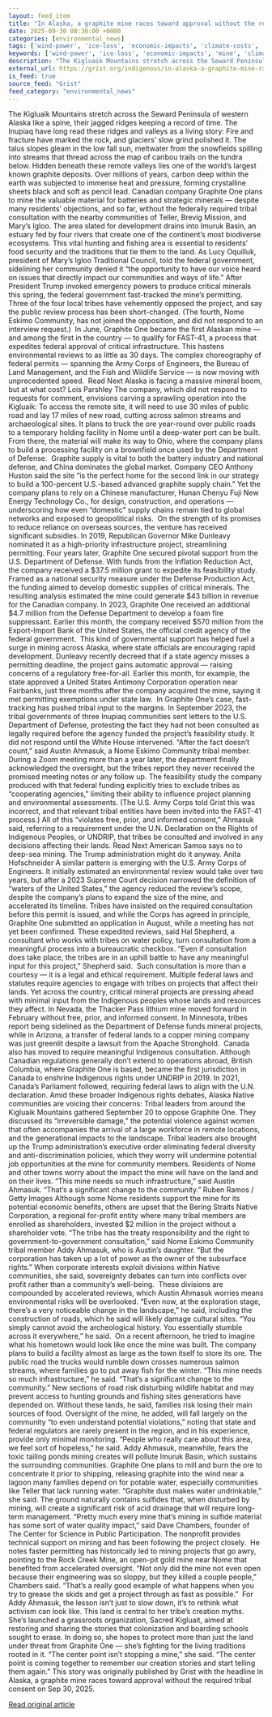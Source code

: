 ```yaml
---
layout: feed_item
title: "In Alaska, a graphite mine races toward approval without the required tribal consent"
date: 2025-09-30 08:30:00 +0000
categories: [environmental_news]
tags: ['wind-power', 'ice-loss', 'economic-impacts', 'climate-costs', 'urgent', 'renewable-energy', 'glaciers', 'year-2023']
keywords: ['wind-power', 'ice-loss', 'economic-impacts', 'mine', 'climate-costs', 'alaska', 'urgent', 'graphite']
description: "The Kigluaik Mountains stretch across the Seward Peninsula of western Alaska like a spine, their jagged ridges keeping a record of time"
external_url: https://grist.org/indigenous/in-alaska-a-graphite-mine-races-toward-approval-without-the-required-tribal-consent/
is_feed: true
source_feed: "Grist"
feed_category: "environmental_news"
---
```


The Kigluaik Mountains stretch across the Seward Peninsula of western Alaska like a spine, their jagged ridges keeping a record of time. The Inupiaq have long read these ridges and valleys as a living story: Fire and fracture have marked the rock, and glaciers’ slow grind polished it. The talus slopes gleam in the low fall sun, meltwater from the snowfields spilling into streams that thread across the map of caribou trails on the tundra below. Hidden beneath these remote valleys lies one of the world’s largest known graphite deposits. Over millions of years, carbon deep within the earth was subjected to immense heat and pressure, forming crystalline sheets black and soft as pencil lead. Canadian company Graphite One plans to mine the valuable material for batteries and strategic minerals — despite many residents’ objections, and so far, without the federally required tribal consultation with the nearby communities of Teller, Brevig Mission, and Mary’s Igloo. The area slated for development drains into Imuruk Basin, an estuary fed by four rivers that create one of the continent’s most biodiverse ecosystems. This vital hunting and fishing area is essential to residents’ food security and the traditions that tie them to the land. As Lucy Oquilluk, president of Mary’s Igloo Traditional Council, told the federal government, sidelining her community denied it “the opportunity to have our voice heard on issues that directly impact our communities and ways of life.” After President Trump invoked emergency powers to produce critical minerals this spring, the federal government fast-tracked the mine’s permitting. Three of the four local tribes have vehemently opposed the project, and say the public review process has been short-changed. (The fourth, Nome Eskimo Community, has not joined the opposition, and did not respond to an interview request.)&nbsp; In June, Graphite One became the first Alaskan mine — and among the first in the country — to qualify for FAST-41, a process that expedites federal approval of critical infrastructure. This hastens environmental reviews to as little as 30 days. The complex choreography of federal permits — spanning the Army Corps of Engineers, the Bureau of Land Management, and the Fish and Wildlife Service — is now moving with unprecedented speed.&nbsp; Read Next Alaska is facing a massive mineral boom, but at what cost? Lois Parshley The company, which did not respond to requests for comment, envisions carving a sprawling operation into the Kigluaik: To access the remote site, it will need to use 30 miles of public road and lay 17 miles of new road, cutting across salmon streams and archaeological sites. It plans to truck the ore year-round over public roads to a temporary holding facility in Nome until a deep-water port can be built. From there, the material will make its way to Ohio, where the company plans to build a processing facility on a brownfield once used by the Department of Defense.&nbsp; Graphite supply is vital to both the battery industry and national defense, and China dominates the global market. Company CEO Anthony Huston said the site “is the perfect home for the second link in our strategy to build a 100-percent U.S.-based advanced graphite supply chain.” Yet the company plans to rely on a Chinese manufacturer, Hunan Chenyu Fuji New Energy Technology Co., for design, construction, and operations — underscoring how even “domestic” supply chains remain tied to global networks and exposed to geopolitical risks.&nbsp; On the strength of its promises to reduce reliance on overseas sources, the venture has received significant subsidies. In 2019, Republican Governor Mike Dunleavy nominated it as a high-priority infrastructure project, streamlining permitting. Four years later, Graphite One secured pivotal support from the U.S. Department of Defense. With funds from the Inflation Reduction Act, the company received a $37.5 million grant to expedite its feasibility study. Framed as a national security measure under the Defense Production Act, the funding aimed to develop domestic supplies of critical minerals. The resulting analysis estimated the mine could generate $43 billion in revenue for the Canadian company. In 2023, Graphite One received an additional $4.7 million from the Defense Department to develop a foam fire suppressant. Earlier this month, the company received $570 million from the Export-Import Bank of the United States, the official credit agency of the federal government.&nbsp; This kind of governmental support has helped fuel a surge in mining across Alaska, where state officials are encouraging rapid development. Dunleavy recently decreed that if a state agency misses a permitting deadline, the project gains automatic approval — raising concerns of a regulatory free-for-all. Earlier this month, for example, the state approved a United States Antimony Corporation operation near Fairbanks, just three months after the company acquired the mine, saying it met permitting exemptions under state law.&nbsp; In Graphite One’s case, fast-tracking has pushed tribal input to the margins. In September 2023, the tribal governments of three Inupiaq communities sent letters to the U.S. Department of Defense, protesting the fact they had not been consulted as legally required before the agency funded the project’s feasibility study. It did not respond until the White House intervened. “After the fact doesn&#8217;t count,” said Austin Ahmasuk, a Nome Eskimo Community tribal member. During a Zoom meeting more than a year later, the department finally acknowledged the oversight, but the tribes report they never received the promised meeting notes or any follow up. The feasibility study the company produced with that federal funding explicitly tries to exclude tribes as “cooperating agencies,” limiting their ability to influence project planning and environmental assessments. (The U.S. Army Corps told Grist this was incorrect, and that relevant tribal entities have been invited into the FAST-41 process.) All of this “violates free, prior, and informed consent,” Ahmasuk said, referring to a requirement under the U.N. Declaration on the Rights of Indigenous Peoples, or UNDRIP, that tribes be consulted and involved in any decisions affecting their lands. Read Next American Samoa says no to deep-sea mining. The Trump administration might do it anyway. Anita Hofschneider A similar pattern is emerging with the U.S. Army Corps of Engineers. It initially estimated an environmental review would take over two years, but after a 2023 Supreme Court decision narrowed the definition of “waters of the United States,” the agency reduced the review’s scope, despite the company’s plans to expand the size of the mine, and accelerated its timeline. Tribes have insisted on the required consultation before this permit is issued, and while the Corps has agreed in principle, Graphite One submitted an application in August, while a meeting has not yet been confirmed. These expedited reviews, said Hal Shepherd, a consultant who works with tribes on water policy, turn consultation from a meaningful process into a bureaucratic checkbox. “Even if consultation does take place, the tribes are in an uphill battle to have any meaningful input for this project,” Shepherd said.&nbsp; Such consultation is more than a courtesy — it is a legal and ethical requirement. Multiple federal laws and statutes require agencies to engage with tribes on projects that affect their lands. Yet across the country, critical mineral projects are pressing ahead with minimal input from the Indigenous peoples whose lands and resources they affect. In Nevada, the Thacker Pass lithium mine moved forward in February without free, prior, and informed consent. In Minnesota, tribes report being sidelined as the Department of Defense funds mineral projects, while in Arizona, a transfer of federal lands to a copper mining company was just greenlit despite a lawsuit from the Apache Stronghold.&nbsp; Canada also has moved to require meaningful Indigenous consultation. Although Canadian regulations generally don’t extend to operations abroad, British Columbia, where Graphite One is based, became the first jurisdiction in Canada to enshrine Indigenous rights under UNDRIP in 2019. In 2021, Canada’s Parliament followed, requiring federal laws to align with the U.N. declaration. Amid these broader Indigenous rights debates, Alaska Native communities are voicing their concerns: Tribal leaders from around the Kigluaik Mountains gathered September 20 to oppose Graphite One. They discussed its “irreversible damage,” the potential violence against women that often accompanies the arrival of a large workforce in remote locations, and the generational impacts to the landscape. Tribal leaders also brought up the Trump administration’s executive order eliminating federal diversity and anti-discrimination policies, which they worry will undermine potential job opportunities at the mine for community members. Residents of Nome and other towns worry about the impact the mine will have on the land and on their lives. “This mine needs so much infrastructure,” said Austin Ahmasuk. “That’s a significant change to the community.” Ruben Ramos / Getty Images Although some Nome residents support the mine for its potential economic benefits, others are upset that the Bering Straits Native Corporation, a regional for-profit entity where many tribal members are enrolled as shareholders, invested $2 million in the project without a shareholder vote. “The tribe has the treaty responsibility and the right to government-to-government consultation,” said Nome Eskimo Community tribal member Addy Ahmasuk, who is Austin’s daughter. “But the corporation has taken up a lot of power as the owner of the subsurface rights.” When corporate interests exploit divisions within Native communities, she said, sovereignty debates can turn into conflicts over profit rather than a community’s well-being.&nbsp; These divisions are compounded by accelerated reviews, which Austin Ahmasuk worries means environmental risks will be overlooked. “Even now, at the exploration stage, there’s a very noticeable change in the landscape,” he said, including the construction of roads, which he said will likely damage cultural sites. “You simply cannot avoid the archeological history. You essentially stumble across it everywhere,” he said.&nbsp; On a recent afternoon, he tried to imagine what his hometown would look like once the mine was built. The company plans to build a facility almost as large as the town itself to store its ore. The public road the trucks would rumble down crosses numerous salmon streams, where families go to put away fish for the winter. “This mine needs so much infrastructure,” he said. “That&#8217;s a significant change to the community.” New sections of road risk disturbing wildlife habitat and may prevent access to hunting grounds and fishing sites generations have depended on. Without these lands, he said, families risk losing their main sources of food. Oversight of the mine, he added, will fall largely on the community “to even understand potential violations,” noting that state and federal regulators are rarely present in the region, and in his experience, provide only minimal monitoring. “People who really care about this area, we feel sort of hopeless,” he said. Addy Ahmasuk, meanwhile, fears the toxic tailing ponds mining creates will pollute Imuruk Basin, which sustains the surrounding communities. Graphite One plans to mill and burn the ore to concentrate it prior to shipping, releasing graphite into the wind near a lagoon many families depend on for potable water, especially communities like Teller that lack running water. “Graphite dust makes water undrinkable,” she said. The ground naturally contains sulfides that, when disturbed by mining, will create a significant risk of acid drainage that will require long-term management. “Pretty much every mine that&#8217;s mining in sulfide material has some sort of water quality impact,” said Dave Chambers, founder of The Center for Science in Public Participation. The nonprofit provides technical support on mining and has been following the project closely.&nbsp; He notes faster permitting has historically led to mining projects that go awry, pointing to the Rock Creek Mine, an open-pit gold mine near Nome that benefited from accelerated oversight. “Not only did the mine not even open because their engineering was so sloppy, but they killed a couple people,” Chambers said. “That&#8217;s a really good example of what happens when you try to grease the skids and get a project through as fast as possible.”&nbsp; For Addy Ahmasuk, the lesson isn’t just to slow down, it’s to rethink what activism can look like. This land is central to her tribe’s creation myths. She’s launched a grassroots organization, Sacred Kigluait, aimed at restoring and sharing the stories that colonization and boarding schools sought to erase. In doing so, she hopes to protect more than just the land under threat from Graphite One — she’s fighting for the living traditions rooted in it. “The center point isn&#8217;t stopping a mine,” she said. “The center point is coming together to remember our creation stories and start telling them again.” This story was originally published by Grist with the headline In Alaska, a graphite mine races toward approval without the required tribal consent on Sep 30, 2025.

[Read original article](https://grist.org/indigenous/in-alaska-a-graphite-mine-races-toward-approval-without-the-required-tribal-consent/)
